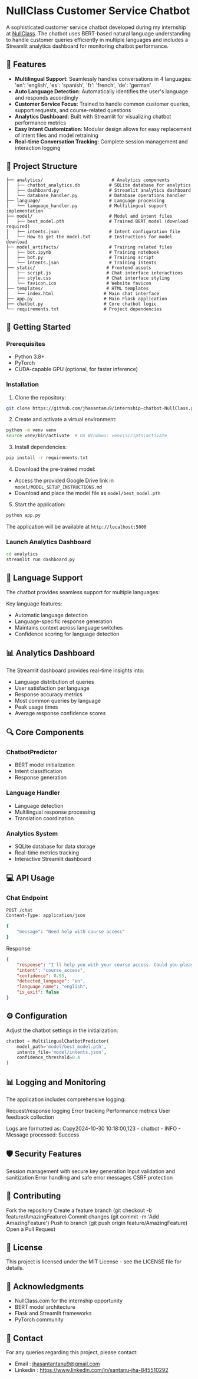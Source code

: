 # NullClass Customer Service Chatbot

A sophisticated customer service chatbot developed during my internship at [NullClass](https://nullclass.com). The chatbot uses BERT-based natural language understanding to handle customer queries efficiently in multiple languages and includes a Streamlit analytics dashboard for monitoring chatbot performance.

## 🌟 Features

- **Multilingual Support**: Seamlessly handles conversations in 4 languages:
            'en': 'english',
            'es': 'spanish',
            'fr': 'french',
            'de': 'german'
- **Auto Language Detection**: Automatically identifies the user's language and responds accordingly
- **Customer Service Focus**: Trained to handle common customer queries, support requests, and course-related questions
- **Analytics Dashboard**: Built with Streamlit for visualizing chatbot performance metrics
- **Easy Intent Customization**: Modular design allows for easy replacement of intent files and model retraining
- **Real-time Conversation Tracking**: Complete session management and interaction logging

## 📂 Project Structure

```
├── analytics/                          # Analytics components
│   ├── chatbot_analytics.db           # SQLite database for analytics
│   ├── dashboard.py                   # Streamlit analytics dashboard
│   └── database_handler.py            # Database operations handler
├── language/                          # Language processing
│   └── language_handler.py            # Multilingual support implementation
├── model/                             # Model and intent files
│   ├── best_model.pth                 # Trained BERT model (download required)
│   ├── intents.json                   # Intent configuration file
│   └── How to get the model.txt       # Instructions for model download
├── model_artifacts/                   # Training related files
│   ├── bot.ipynb                      # Training notebook
│   ├── bot.py                         # Training script
│   └── intents.json                   # Training intents
├── static/                           # Frontend assets
│   ├── script.js                     # Chat interface interactions
│   ├── style.css                     # Chat interface styling
│   └── favicon.ico                   # Website favicon
├── templates/                        # HTML templates
│   └── index.html                   # Main chat interface
├── app.py                           # Main Flask application
├── chatbot.py                       # Core chatbot logic
└── requirements.txt                 # Project dependencies
```

## 🚀 Getting Started

### Prerequisites

- Python 3.8+
- PyTorch
- CUDA-capable GPU (optional, for faster inference)

### Installation

1. Clone the repository:
```bash
git clone https://github.com/jhasantanu9/internship-chatbot-NullClass.git
```

2. Create and activate a virtual environment:
```bash
python -m venv venv
source venv/bin/activate  # On Windows: venv\Scripts\activate
```

3. Install dependencies:
```bash
pip install -r requirements.txt
```

4. Download the pre-trained model:
- Access the provided Google Drive link in `model/MODEL_SETUP_INSTRUCTIONS.md`
- Download and place the model file as `model/best_model.pth`

5. Start the application:
```bash
python app.py
```

The application will be available at `http://localhost:5000`

### Launch Analytics Dashboard

```bash
cd analytics
streamlit run dashboard.py
```

## 💬 Language Support

The chatbot provides seamless support for multiple languages:

Key language features:
- Automatic language detection
- Language-specific response generation
- Maintains context across language switches
- Confidence scoring for language detection

## 📊 Analytics Dashboard

The Streamlit dashboard provides real-time insights into:
- Language distribution of queries
- User satisfaction per language
- Response accuracy metrics
- Most common queries by language
- Peak usage times
- Average response confidence scores

## 🔍 Core Components

### ChatbotPredictor
- BERT model initialization
- Intent classification
- Response generation

### Language Handler
- Language detection
- Multilingual response processing
- Translation coordination

### Analytics System
- SQLite database for data storage
- Real-time metrics tracking
- Interactive Streamlit dashboard

## 💻 API Usage

### Chat Endpoint
```bash
POST /chat
Content-Type: application/json

{
    "message": "Need help with course access"
}
```

Response:
```json
{
    "response": "I'll help you with your course access. Could you please provide your registered email?",
    "intent": "course_access",
    "confidence": 0.95,
    "detected_language": "en",
    "language_name": "english",
    "is_exit": false
}
```

## ⚙️ Configuration

Adjust the chatbot settings in the initialization:

```python
chatbot = MultilingualChatbotPredictor(
    model_path='model/best_model.pth',
    intents_file='model/intents.json',
    confidence_threshold=0.4
)
```
## 📊 Logging and Monitoring
The application includes comprehensive logging:

Request/response logging
Error tracking
Performance metrics
User feedback collection

Logs are formatted as:
Copy2024-10-30 10:18:00,123 - chatbot - INFO - Message processed: Success

## 🛡️ Security Features
Session management with secure key generation
Input validation and sanitization
Error handling and safe error messages
CSRF protection

## 🤝 Contributing

Fork the repository
Create a feature branch (git checkout -b feature/AmazingFeature)
Commit changes (git commit -m 'Add AmazingFeature')
Push to branch (git push origin feature/AmazingFeature)
Open a Pull Request

## 📝 License
This project is licensed under the MIT License - see the LICENSE file for details.


## 🙏 Acknowledgments

- NullClass.com for the internship opportunity
- BERT model architecture
- Flask and Streamlit frameworks
- PyTorch community

## 📧 Contact

For any queries regarding this project, please contact:
- Email : jhasantantanu9@gmail.com
- Linkedin : https://www.linkedin.com/in/santanu-jha-845510292
  
